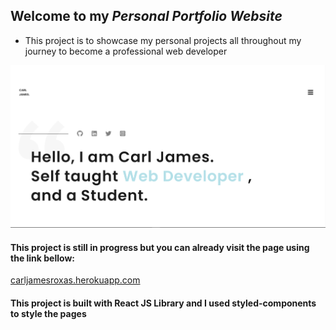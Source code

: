 ## Welcome to my **_Personal Portfolio Website_**

- This project is to showcase my personal projects all throughout my journey to become a professional web developer

![Image of Carl James Landing Page](https://raw.githubusercontent.com/Just-a-NoobieDev/portfolio-website/main/homeview.png)

#### This project is still in progress but you can already visit the page using the link bellow:

[carljamesroxas.herokuapp.com](https://carljamesroxas.herokuapp.com/ "Carl James Roxas - Portfolio")

#### This project is built with React JS Library and I used styled-components to style the pages
